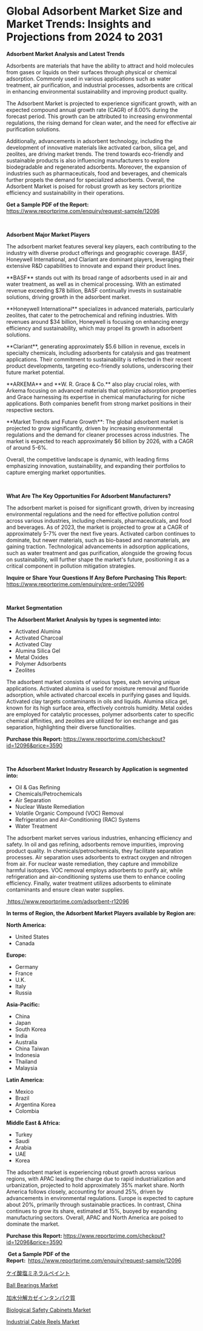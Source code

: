 <p><h1>Global Adsorbent Market Size and Market Trends: Insights and Projections from 2024 to 2031</h1></p><p><strong>Adsorbent Market Analysis and Latest Trends</strong></p>
<p><p>Adsorbents are materials that have the ability to attract and hold molecules from gases or liquids on their surfaces through physical or chemical adsorption. Commonly used in various applications such as water treatment, air purification, and industrial processes, adsorbents are critical in enhancing environmental sustainability and improving product quality.</p><p>The Adsorbent Market is projected to experience significant growth, with an expected compound annual growth rate (CAGR) of 8.00% during the forecast period. This growth can be attributed to increasing environmental regulations, the rising demand for clean water, and the need for effective air purification solutions. </p><p>Additionally, advancements in adsorbent technology, including the development of innovative materials like activated carbon, silica gel, and zeolites, are driving market trends. The trend towards eco-friendly and sustainable products is also influencing manufacturers to explore biodegradable and regenerated adsorbents. Moreover, the expansion of industries such as pharmaceuticals, food and beverages, and chemicals further propels the demand for specialized adsorbents. Overall, the Adsorbent Market is poised for robust growth as key sectors prioritize efficiency and sustainability in their operations.</p></p>
<p><strong>Get a Sample PDF of the Report:&nbsp;</strong> <a href="https://www.reportprime.com/enquiry/request-sample/12096">https://www.reportprime.com/enquiry/request-sample/12096</a></p>
<p>&nbsp;</p>
<p><strong>Adsorbent Major Market Players</strong></p>
<p><p>The adsorbent market features several key players, each contributing to the industry with diverse product offerings and geographic coverage. BASF, Honeywell International, and Clariant are dominant players, leveraging their extensive R&D capabilities to innovate and expand their product lines.</p><p>**BASF** stands out with its broad range of adsorbents used in air and water treatment, as well as in chemical processing. With an estimated revenue exceeding $78 billion, BASF continually invests in sustainable solutions, driving growth in the adsorbent market.</p><p>**Honeywell International** specializes in advanced materials, particularly zeolites, that cater to the petrochemical and refining industries. With revenues around $34 billion, Honeywell is focusing on enhancing energy efficiency and sustainability, which may propel its growth in adsorbent solutions.</p><p>**Clariant**, generating approximately $5.6 billion in revenue, excels in specialty chemicals, including adsorbents for catalysis and gas treatment applications. Their commitment to sustainability is reflected in their recent product developments, targeting eco-friendly solutions, underscoring their future market potential.</p><p>**ARKEMA** and **W. R. Grace & Co.** also play crucial roles, with Arkema focusing on advanced materials that optimize adsorption properties and Grace harnessing its expertise in chemical manufacturing for niche applications. Both companies benefit from strong market positions in their respective sectors.</p><p>**Market Trends and Future Growth**: The global adsorbent market is projected to grow significantly, driven by increasing environmental regulations and the demand for cleaner processes across industries. The market is expected to reach approximately $6 billion by 2026, with a CAGR of around 5-6%.</p><p>Overall, the competitive landscape is dynamic, with leading firms emphasizing innovation, sustainability, and expanding their portfolios to capture emerging market opportunities.</p></p>
<p>&nbsp;</p>
<p><strong>What Are The Key Opportunities For Adsorbent Manufacturers?</strong></p>
<p><p>The adsorbent market is poised for significant growth, driven by increasing environmental regulations and the need for effective pollution control across various industries, including chemicals, pharmaceuticals, and food and beverages. As of 2023, the market is projected to grow at a CAGR of approximately 5-7% over the next five years. Activated carbon continues to dominate, but newer materials, such as bio-based and nanomaterials, are gaining traction. Technological advancements in adsorption applications, such as water treatment and gas purification, alongside the growing focus on sustainability, will further shape the market's future, positioning it as a critical component in pollution mitigation strategies.</p></p>
<p><strong>Inquire or Share Your Questions If Any Before Purchasing This Report:</strong> <a href="https://www.reportprime.com/enquiry/pre-order/12096">https://www.reportprime.com/enquiry/pre-order/12096</a></p>
<p>&nbsp;</p>
<p><strong>Market Segmentation</strong></p>
<p><strong>The Adsorbent Market Analysis by types is segmented into:</strong></p>
<p><ul><li>Activated Alumina</li><li>Activated Charcoal</li><li>Activated Clay</li><li>Alumina Silica Gel</li><li>Metal Oxides</li><li>Polymer Adsorbents</li><li>Zeolites</li></ul></p>
<p><p>The adsorbent market consists of various types, each serving unique applications. Activated alumina is used for moisture removal and fluoride adsorption, while activated charcoal excels in purifying gases and liquids. Activated clay targets contaminants in oils and liquids. Alumina silica gel, known for its high surface area, effectively controls humidity. Metal oxides are employed for catalytic processes, polymer adsorbents cater to specific chemical affinities, and zeolites are utilized for ion exchange and gas separation, highlighting their diverse functionalities.</p></p>
<p><strong>Purchase this Report:&nbsp;</strong><a href="https://www.reportprime.com/checkout?id=12096&price=3590">https://www.reportprime.com/checkout?id=12096&price=3590</a></p>
<p>&nbsp;</p>
<p><strong>The Adsorbent Market Industry Research by Application is segmented into:</strong></p>
<p><ul><li>Oil & Gas Refining</li><li>Chemicals/Petrochemicals</li><li>Air Separation</li><li>Nuclear Waste Remediation</li><li>Volatile Organic Compound (VOC) Removal</li><li>Refrigeration and Air-Conditioning (RAC) Systems</li><li>Water Treatment</li></ul></p>
<p><p>The adsorbent market serves various industries, enhancing efficiency and safety. In oil and gas refining, adsorbents remove impurities, improving product quality. In chemicals/petrochemicals, they facilitate separation processes. Air separation uses adsorbents to extract oxygen and nitrogen from air. For nuclear waste remediation, they capture and immobilize harmful isotopes. VOC removal employs adsorbents to purify air, while refrigeration and air-conditioning systems use them to enhance cooling efficiency. Finally, water treatment utilizes adsorbents to eliminate contaminants and ensure clean water supplies.</p></p>
<p><a href="https://www.reportprime.com/adsorbent-r12096">&nbsp;https://www.reportprime.com/adsorbent-r12096</a></p>
<p><strong>In terms of Region, the Adsorbent Market Players available by Region are:</strong></p>
<p>
    <p> <strong> North America: </strong>
        <ul>
            <li>United States</li>
            <li>Canada</li>
        </ul>
        </p> 
    <p> <strong> Europe: </strong>
        <ul>
            <li>Germany</li>
            <li>France</li>
            <li>U.K.</li>
            <li>Italy</li>
            <li>Russia</li>
        </ul>
        </p> 
    <p> <strong> Asia-Pacific: </strong>
        <ul>
            <li>China</li>
            <li>Japan</li>
            <li>South Korea</li>
            <li>India</li>
            <li>Australia</li>
            <li>China Taiwan</li>
            <li>Indonesia</li>
            <li>Thailand</li>
            <li>Malaysia</li>
        </ul>
        </p> 
    <p> <strong> Latin America: </strong>
        <ul>
            <li>Mexico</li>
            <li>Brazil</li>
            <li>Argentina Korea</li>
            <li>Colombia</li>
        </ul>
        </p> 
    <p> <strong> Middle East & Africa: </strong>
        <ul>
            <li>Turkey</li>
            <li>Saudi</li>
            <li>Arabia</li>
            <li>UAE</li>
            <li>Korea</li>
        </ul>
    </p>
    </p>
<p><p>The adsorbent market is experiencing robust growth across various regions, with APAC leading the charge due to rapid industrialization and urbanization, projected to hold approximately 35% market share. North America follows closely, accounting for around 25%, driven by advancements in environmental regulations. Europe is expected to capture about 20%, primarily through sustainable practices. In contrast, China continues to grow its share, estimated at 15%, buoyed by expanding manufacturing sectors. Overall, APAC and North America are poised to dominate the market.</p></p>
<p><strong>Purchase this Report: </strong><a href="https://www.reportprime.com/checkout?id=12096&price=3590">https://www.reportprime.com/checkout?id=12096&price=3590</a></p>
<p>&nbsp;<strong>Get a Sample PDF of the Report:&nbsp;&nbsp;</strong><a href="https://www.reportprime.com/enquiry/request-sample/12096">https://www.reportprime.com/enquiry/request-sample/12096</a></p>
<p><strong></strong></p>
<p><p><a href="https://medium.com/@marlanamarvn/%E3%82%B7%E3%83%AA%E3%82%B1%E3%83%BC%E3%83%88%E9%89%B1%E7%89%A9%E3%83%9A%E3%82%A4%E3%83%B3%E3%83%88%E5%B8%82%E5%A0%B4%E3%81%AE%E9%9D%A9%E5%91%BD-2024%E5%B9%B4-2031%E5%B9%B4-%E6%AC%A1%E3%81%AE10%E5%B9%B4%E3%82%92%E5%BD%A2%E6%88%90%E3%81%99%E3%82%8B%E5%B8%82%E5%A0%B4%E5%8B%95%E5%90%91-2b4ec4c7c018">ケイ酸塩ミネラルペイント</a></p><p><a href="https://issuu.com/reportprime-2/docs/ball-bearings-market-size-2030.pptx_ce134941f883ec">Ball Bearings Market</a></p><p><a href="https://medium.com/@johnson154chris/%E5%8A%A0%E6%B0%B4%E5%88%86%E8%A7%A3%E3%82%AB%E3%82%BC%E3%82%A4%E3%83%B3%E3%82%BF%E3%83%B3%E3%83%91%E3%82%AF%E8%B3%AA%E5%B8%82%E5%A0%B4%E3%81%AE%E6%A6%82%E8%A6%81-2024%E5%B9%B4%E3%81%8B%E3%82%892031%E5%B9%B4%E3%81%BE%E3%81%A7%E3%81%AE%E3%82%B0%E3%83%AD%E3%83%BC%E3%83%90%E3%83%AB%E5%B8%82%E5%A0%B4%E3%81%AE%E5%8B%95%E5%90%91%E3%81%A8%E5%B0%86%E6%9D%A5%E3%81%AE%E5%B1%95%E6%9C%9B-d5f9b15d5176">加水分解カゼインタンパク質</a></p><p><a href="https://issuu.com/reportprime-2/docs/biological-safety-cabinets-market-s_1a826c878e2a2b">Biological Safety Cabinets Market</a></p><p><a href="https://medium.com/@amanda.hamilton54645/global-industrial-cable-reels-market-share-and-growth-opportunities-and-market-size-growing-with-a-ef3aa4858de1">Industrial Cable Reels Market</a></p></p>